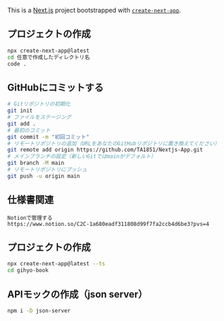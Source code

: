 This is a [Next.js](https://nextjs.org) project bootstrapped with [`create-next-app`](https://nextjs.org/docs/app/api-reference/cli/create-next-app).

## プロジェクトの作成
```bash
npx create-next-app@latest
cd 任意で作成したディレクトリ名
code .
```

## GitHubにコミットする

```bash
# Gitリポジトリの初期化
git init
# ファイルをステージング
git add .
# 最初のコミット
git commit -m "初回コミット"
# リモートリポジトリの追加（URLをあなたのGitHubリポジトリに置き換えてください）
git remote add origin https://github.com/TA1851/Nextjs-App.git
# メインブランチの設定（新しいGitではmainがデフォルト）
git branch -M main
# リモートリポジトリにプッシュ
git push -u origin main
```

## 仕様書関連
```
Notionで管理する
https://www.notion.so/C2C-1a680eadf311808d99f7fa2ccb4d6be3?pvs=4
```

## プロジェクトの作成

```bash
npx create-next-app@latest --ts
cd gihyo-book
```

## APIモックの作成（json server）

```bash
npm i -D json-server
```

